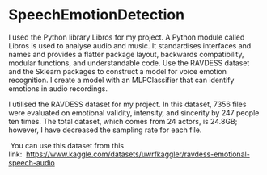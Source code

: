 # SpeechEmotionDetection

I used the Python library Libros for my project. A Python module called Libros is used to analyse audio and music. It standardises interfaces and names and provides a flatter package layout, backwards compatibility, modular functions, and understandable code. Use the RAVDESS dataset and the Sklearn packages to construct a model for voice emotion recognition. I create a model with an MLPClassifier that can identify emotions in audio recordings.

I utilised the RAVDESS dataset for my project. In this dataset, 7356 files were evaluated on emotional validity, intensity, and sincerity by 247 people ten times. The total dataset, which comes from 24 actors, is 24.8GB; however, I have decreased the sampling rate for each file.

 You can use this dataset from this link:  https://www.kaggle.com/datasets/uwrfkaggler/ravdess-emotional-speech-audio
